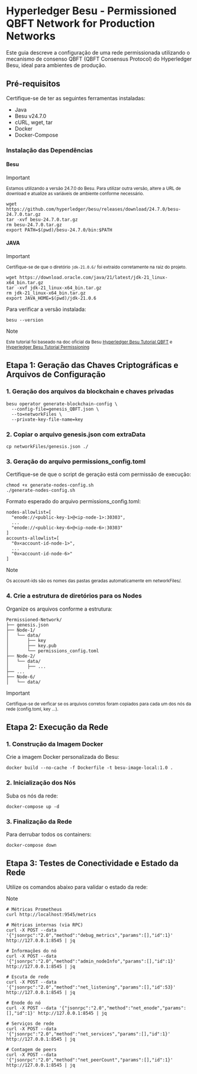 # Hyperledger Besu - Permissioned QBFT Network for Production Networks

Este guia descreve a configuração de uma rede permissionada utilizando o mecanismo de consenso QBFT (QBFT Consensus Protocol) do Hyperledger Besu, ideal para ambientes de produção.


## Pré-requisitos
Certifique-se de ter as seguintes ferramentas instaladas:

- Java
- Besu v24.7.0
- cURL, wget, tar
- Docker
- Docker-Compose

### Instalação das Dependências

#### Besu

> [!IMPORTANT]
> <sup>Estamos utilizando a versão 24.7.0 do Besu. Para utilizar outra versão, altere a URL de download e atualize as variáveis de ambiente conforme necessário.</sup>

``` 
wget https://github.com/hyperledger/besu/releases/download/24.7.0/besu-24.7.0.tar.gz
tar -xvf besu-24.7.0.tar.gz 
rm besu-24.7.0.tar.gz 
export PATH=$(pwd)/besu-24.7.0/bin:$PATH

```

#### JAVA

> [!IMPORTANT]
> <sup>Certifique-se de que o diretório `jdk-21.0.6/` foi extraído corretamente na raiz do projeto.</sup>

```
wget https://download.oracle.com/java/21/latest/jdk-21_linux-x64_bin.tar.gz 
tar -xvf jdk-21_linux-x64_bin.tar.gz
rm jdk-21_linux-x64_bin.tar.gz
export JAVA_HOME=$(pwd)/jdk-21.0.6

```
Para verificar a versão instalada:
```
besu --version
```
> [!NOTE]
> <sup>Este tutorial foi baseado na doc oficial da Besu [Hyperledger Besu Tutorial QBFT](https://besu.hyperledger.org/private-networks/tutorials/qbft) e [Hyperledger Besu Tutorial Permissioning](https://besu.hyperledger.org/private-networks/tutorials/permissioning)</sup>

## Etapa 1: Geração das Chaves Criptográficas e Arquivos de Configuração
### 1. Geração dos arquivos da blockchain e chaves privadas

```
besu operator generate-blockchain-config \
  --config-file=genesis_QBFT.json \
  --to=networkFiles \
  --private-key-file-name=key
```

### 2. Copiar o arquivo genesis.json com extraData
```
cp networkFiles/genesis.json ./
```

### 3. Geração do arquivo permissions_config.toml
Certifique-se de que o script de geração está com permissão de execução:

```
chmod +x generate-nodes-config.sh
./generate-nodes-config.sh
```
Formato esperado do arquivo permissions_config.toml:

```
nodes-allowlist=[
  "enode://<public-key-1>@<ip-node-1>:30303",
  ...
  "enode://<public-key-6>@<ip-node-6>:30303"
]
accounts-allowlist=[
  "0x<account-id-node-1>",
  ...
  "0x<account-id-node-6>"
]
```
> [!NOTE]
> <sup>Os account-ids são os nomes das pastas geradas automaticamente em networkFiles/.</sup>


### 4. Crie a estrutura de diretórios para os Nodes
Organize os arquivos conforme a estrutura:

```
Permissioned-Network/
├── genesis.json
├── Node-1/
│   └── data/
│       ├── key
│       ├── key.pub
│       └── permissions_config.toml
├── Node-2/
│   └── data/
│       ├── ...
├── ...
├── Node-6/
│   └── data/
```
> [!IMPORTANT]
> <sup>Certifique-se de verficar se os arquivos corretos foram copiados para cada um dos nós da rede (config.toml, key ...).</sup>

## Etapa 2: Execução da Rede

### 1. Construção da Imagem Docker
Crie a imagem Docker personalizada do Besu:

```
docker build --no-cache -f Dockerfile -t besu-image-local:1.0 .
```

### 2. Inicialização dos Nós
Suba os nós da rede:
```
docker-compose up -d
```


### 3. Finalização da Rede
Para derrubar todos os containers:

```
docker-compose down
```

## Etapa 3: Testes de Conectividade e Estado da Rede 
Utilize os comandos abaixo para validar o estado da rede:

> [!NOTE]
> <sup>
```
# Métricas Prometheus
curl http://localhost:9545/metrics

# Métricas internas (via RPC)
curl -X POST --data '{"jsonrpc":"2.0","method":"debug_metrics","params":[],"id":1}' http://127.0.0.1:8545 | jq

# Informações do nó
curl -X POST --data '{"jsonrpc":"2.0","method":"admin_nodeInfo","params":[],"id":1}' http://127.0.0.1:8545 | jq

# Escuta de rede
curl -X POST --data '{"jsonrpc":"2.0","method":"net_listening","params":[],"id":53}' http://127.0.0.1:8545 | jq

# Enode do nó
curl -X POST --data '{"jsonrpc":"2.0","method":"net_enode","params":[],"id":1}' http://127.0.0.1:8545 | jq

# Serviços de rede
curl -X POST --data '{"jsonrpc":"2.0","method":"net_services","params":[],"id":1}' http://127.0.0.1:8545 | jq

# Contagem de peers
curl -X POST --data '{"jsonrpc":"2.0","method":"net_peerCount","params":[],"id":1}' http://127.0.0.1:8545 | jq
```
</sup>

